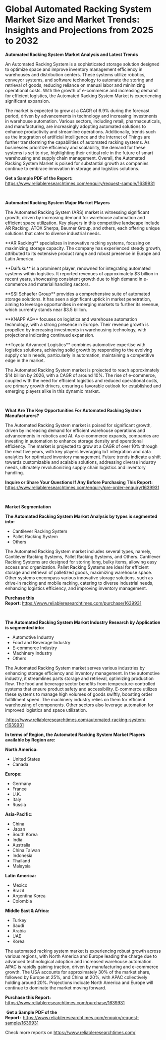 <p><h1>Global Automated Racking System Market Size and Market Trends: Insights and Projections from 2025 to 2032</h1></p><p><strong>Automated Racking System Market Analysis and Latest Trends</strong></p>
<p><p>An Automated Racking System is a sophisticated storage solution designed to optimize space and improve inventory management efficiency in warehouses and distribution centers. These systems utilize robotics, conveyor systems, and software technology to automate the storing and retrieval of goods, reducing reliance on manual labor and minimizing operational costs. With the growth of e-commerce and increasing demand for efficient logistics, the Automated Racking System Market is experiencing significant expansion.</p><p>The market is expected to grow at a CAGR of 6.9% during the forecast period, driven by advancements in technology and increasing investments in warehouse automation. Various sectors, including retail, pharmaceuticals, and manufacturing, are increasingly adopting automated solutions to enhance productivity and streamline operations. Additionally, trends such as the integration of artificial intelligence and the Internet of Things are further transforming the capabilities of automated racking systems. As businesses prioritize efficiency and scalability, the demand for these systems is set to rise, highlighting their critical role in the future of smart warehousing and supply chain management. Overall, the Automated Racking System Market is poised for substantial growth as companies continue to embrace innovation in storage and logistics solutions.</p></p>
<p><strong>Get a Sample PDF of the Report:&nbsp;</strong> <a href="https://www.reliableresearchtimes.com/enquiry/request-sample/1639931?utm_campaign=3311&utm_medium=2&utm_source=Github&utm_content=ia&utm_term=11042025&utm_id=automated-racking-system">https://www.reliableresearchtimes.com/enquiry/request-sample/1639931</a></p>
<p>&nbsp;</p>
<p><strong>Automated Racking System Major Market Players</strong></p>
<p><p>The Automated Racking System (ARS) market is witnessing significant growth, driven by increasing demand for warehouse automation and efficient space utilization. Key players in this competitive landscape include AR Racking, ATOX Sherpa, Beumer Group, and others, each offering unique solutions that cater to diverse industrial needs.</p><p>**AR Racking** specializes in innovative racking systems, focusing on maximizing storage capacity. The company has experienced steady growth, attributed to its extensive product range and robust presence in Europe and Latin America.</p><p>**Daifuku** is a prominent player, renowned for integrating automated systems within logistics. It reported revenues of approximately $3 billion in recent years, showcasing consistent growth due to high demand in e-commerce and material handling sectors.</p><p>**SSI Schaefer Group** provides a comprehensive suite of automated storage solutions. It has seen a significant uptick in market penetration, aiming to leverage opportunities in emerging markets to further its revenue, which currently stands near $3.5 billion.</p><p>**KNAPP AG** focuses on logistics and warehouse automation technology, with a strong presence in Europe. Their revenue growth is propelled by increasing investments in warehousing technology, with projections indicating continued expansion.</p><p>**Toyota Advanced Logistics** combines automotive expertise with logistics solutions, achieving solid growth by responding to the evolving supply chain needs, particularly in automation, maintaining a competitive edge in the market.</p><p>The Automated Racking System market is projected to reach approximately $14 billion by 2026, with a CAGR of around 10%. The rise of e-commerce, coupled with the need for efficient logistics and reduced operational costs, are primary growth drivers, ensuring a favorable outlook for established and emerging players alike in this dynamic market.</p></p>
<p>&nbsp;</p>
<p><strong>What Are The Key Opportunities For Automated Racking System Manufacturers?</strong></p>
<p><p>The Automated Racking System market is poised for significant growth, driven by increasing demand for efficient warehouse operations and advancements in robotics and AI. As e-commerce expands, companies are investing in automation to enhance storage density and operational efficiency. The market is projected to grow at a CAGR of over 10% through the next five years, with key players leveraging IoT integration and data analytics for optimized inventory management. Future trends indicate a shift towards customizable and scalable solutions, addressing diverse industry needs, ultimately revolutionizing supply chain logistics and inventory handling.</p></p>
<p><strong>Inquire or Share Your Questions If Any Before Purchasing This Report:</strong> <a href="https://www.reliableresearchtimes.com/enquiry/pre-order-enquiry/1639931?utm_campaign=3311&utm_medium=2&utm_source=Github&utm_content=ia&utm_term=11042025&utm_id=automated-racking-system">https://www.reliableresearchtimes.com/enquiry/pre-order-enquiry/1639931</a></p>
<p>&nbsp;</p>
<p><strong>Market Segmentation</strong></p>
<p><strong>The Automated Racking System Market Analysis by types is segmented into:</strong></p>
<p><ul><li>Cantilever Racking System</li><li>Pallet Racking System</li><li>Others</li></ul></p>
<p><p>The Automated Racking System market includes several types, namely, Cantilever Racking Systems, Pallet Racking Systems, and Others. Cantilever Racking Systems are designed for storing long, bulky items, allowing easy access and organization. Pallet Racking Systems are ideal for efficient storage and retrieval of palletized goods, maximizing warehouse space. Other systems encompass various innovative storage solutions, such as drive-in racking and mobile racking, catering to diverse industrial needs, enhancing logistics efficiency, and improving inventory management.</p></p>
<p><strong>Purchase this Report:&nbsp;</strong><a href="https://www.reliableresearchtimes.com/purchase/1639931?utm_campaign=3311&utm_medium=2&utm_source=Github&utm_content=ia&utm_term=11042025&utm_id=automated-racking-system">https://www.reliableresearchtimes.com/purchase/1639931</a></p>
<p>&nbsp;</p>
<p><strong>The Automated Racking System Market Industry Research by Application is segmented into:</strong></p>
<p><ul><li>Automotive Industry</li><li>Food and Beverage Industry</li><li>E-commerce Industry</li><li>Machinery Industry</li><li>Others</li></ul></p>
<p><p>The Automated Racking System market serves various industries by enhancing storage efficiency and inventory management. In the automotive industry, it streamlines parts storage and retrieval, optimizing production flow. The food and beverage sector benefits from temperature-controlled systems that ensure product safety and accessibility. E-commerce utilizes these systems to manage high volumes of goods swiftly, boosting order fulfillment speed. The machinery industry relies on them for efficient warehousing of components. Other sectors also leverage automation for improved logistics and space utilization.</p></p>
<p><a href="https://www.reliableresearchtimes.com/automated-racking-system-r1639931?utm_campaign=3311&utm_medium=2&utm_source=Github&utm_content=ia&utm_term=11042025&utm_id=automated-racking-system">&nbsp;https://www.reliableresearchtimes.com/automated-racking-system-r1639931</a></p>
<p><strong>In terms of Region, the Automated Racking System Market Players available by Region are:</strong></p>
<p>
    <p> <strong> North America: </strong>
        <ul>
            <li>United States</li>
            <li>Canada</li>
        </ul>
        </p> 
    <p> <strong> Europe: </strong>
        <ul>
            <li>Germany</li>
            <li>France</li>
            <li>U.K.</li>
            <li>Italy</li>
            <li>Russia</li>
        </ul>
        </p> 
    <p> <strong> Asia-Pacific: </strong>
        <ul>
            <li>China</li>
            <li>Japan</li>
            <li>South Korea</li>
            <li>India</li>
            <li>Australia</li>
            <li>China Taiwan</li>
            <li>Indonesia</li>
            <li>Thailand</li>
            <li>Malaysia</li>
        </ul>
        </p> 
    <p> <strong> Latin America: </strong>
        <ul>
            <li>Mexico</li>
            <li>Brazil</li>
            <li>Argentina Korea</li>
            <li>Colombia</li>
        </ul>
        </p> 
    <p> <strong> Middle East & Africa: </strong>
        <ul>
            <li>Turkey</li>
            <li>Saudi</li>
            <li>Arabia</li>
            <li>UAE</li>
            <li>Korea</li>
        </ul>
    </p>
    </p>
<p><p>The automated racking system market is experiencing robust growth across various regions, with North America and Europe leading the charge due to advanced technological adoption and increased warehouse automation. APAC is rapidly gaining traction, driven by manufacturing and e-commerce growth. The USA accounts for approximately 30% of the market share, followed by Europe at 25%, and China at 20%, with APAC collectively holding around 20%. Projections indicate North America and Europe will continue to dominate the market moving forward.</p></p>
<p><strong>Purchase this Report: </strong><a href="https://www.reliableresearchtimes.com/purchase/1639931?utm_campaign=3311&utm_medium=2&utm_source=Github&utm_content=ia&utm_term=11042025&utm_id=automated-racking-system">https://www.reliableresearchtimes.com/purchase/1639931</a></p>
<p>&nbsp;<strong>Get a Sample PDF of the Report:&nbsp;&nbsp;</strong><a href="https://www.reliableresearchtimes.com/enquiry/request-sample/1639931?utm_campaign=3311&utm_medium=2&utm_source=Github&utm_content=ia&utm_term=11042025&utm_id=automated-racking-system">https://www.reliableresearchtimes.com/enquiry/request-sample/1639931</a></p>
<p><strong></strong></p>
<p>Check more reports on <a href="https://www.reliableresearchtimes.com/?utm_campaign=3311&utm_medium=2&utm_source=Github&utm_content=ia&utm_term=11042025&utm_id=automated-racking-system">https://www.reliableresearchtimes.com/</a></p>